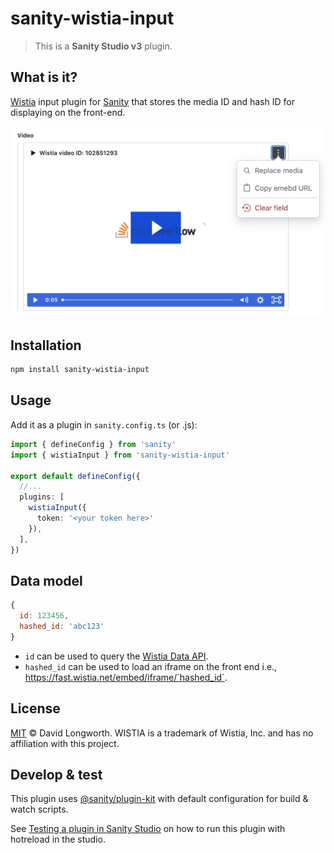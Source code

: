 # sanity-wistia-input

> This is a **Sanity Studio v3** plugin.
> 
## What is it?

[Wistia](https://wistia.com/) input plugin for [Sanity](https://sanity.io/) that stores the media ID and hash ID for displaying on the front-end.

![Empty state](./assets/wistia-input-video.png)

## Installation

```sh
npm install sanity-wistia-input
```

## Usage

Add it as a plugin in `sanity.config.ts` (or .js):

```ts
import { defineConfig } from 'sanity'
import { wistiaInput } from 'sanity-wistia-input'

export default defineConfig({
  //...
  plugins: [
    wistiaInput({
      token: '<your token here>'
    }),
  ],
})
```

## Data model

```js
{
  id: 123456,
  hashed_id: 'abc123'
}
```

* `id` can be used to query the [Wistia Data API](https://wistia.com/support/developers/data-api).
* `hashed_id` can be used to load an iframe on the front end i.e., https://fast.wistia.net/embed/iframe/`hashed_id`.

## License

[MIT](LICENSE) © David Longworth. WISTIA is a trademark of Wistia, Inc. and has no affiliation with this project.

## Develop & test

This plugin uses [@sanity/plugin-kit](https://github.com/sanity-io/plugin-kit)
with default configuration for build & watch scripts.

See [Testing a plugin in Sanity Studio](https://github.com/sanity-io/plugin-kit#testing-a-plugin-in-sanity-studio)
on how to run this plugin with hotreload in the studio.
